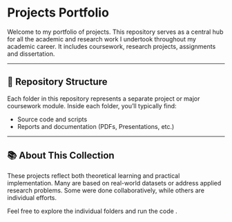 # Projects Portfolio

Welcome to my portfolio of projects. This repository serves as a central hub for all the academic and research work I undertook throughout my academic career. It includes coursework, research projects, assignments and dissertation.

---

## 📁 Repository Structure

Each folder in this repository represents a separate project or major coursework module. Inside each folder, you’ll typically find:

- Source code and scripts
- Reports and documentation (PDFs, Presentations, etc.)

---

## 📚 About This Collection

These projects reflect both theoretical learning and practical implementation. Many are based on real-world datasets or address applied research problems. Some were done collaboratively, while others are individual efforts.

Feel free to explore the individual folders and run the code .
